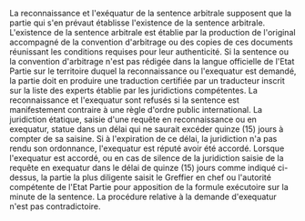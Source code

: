 La reconnaissance et l'exéquatur de la sentence arbitrale supposent que la partie qui s'en
prévaut établisse l'existence de la sentence arbitrale.
L'existence de la sentence arbitrale est établie par la production de l'original accompagné
de la convention d'arbitrage ou des copies de ces documents réunissant les conditions
requises pour leur authenticité.
Si la sentence ou la convention d'arbitrage n'est pas rédigée dans la langue officielle de
l'Etat Partie sur le territoire duquel la reconnaissance ou
l'exequatur est demandé, la partie doit en produire une traduction certifiée par un
traducteur inscrit sur la liste des experts établie par les juridictions compétentes.
La reconnaissance et l'exequatur sont refusés si la sentence est manifestement contraire à
une règle d'ordre public international.
La juridiction étatique, saisie d'une requête en reconnaissance ou en exequatur, statue
dans un délai qui ne saurait excéder quinze (15) jours à compter de sa saisine. Si à
l'expiration de ce délai, la juridiction n'a pas rendu son ordonnance, l'exequatur est réputé
avoir été accordé.
Lorsque l'exequatur est accordé, ou en cas de silence de la juridiction saisie de la requête
en exequatur dans le délai de quinze (15) jours comme indiqué ci-dessus, la partie la plus
diligente saisit le Greffier en chef ou l'autorité compétente de l'Etat Partie pour apposition
de la formule exécutoire sur la minute de la sentence. La procédure relative à la demande
d'exequatur n'est pas contradictoire.